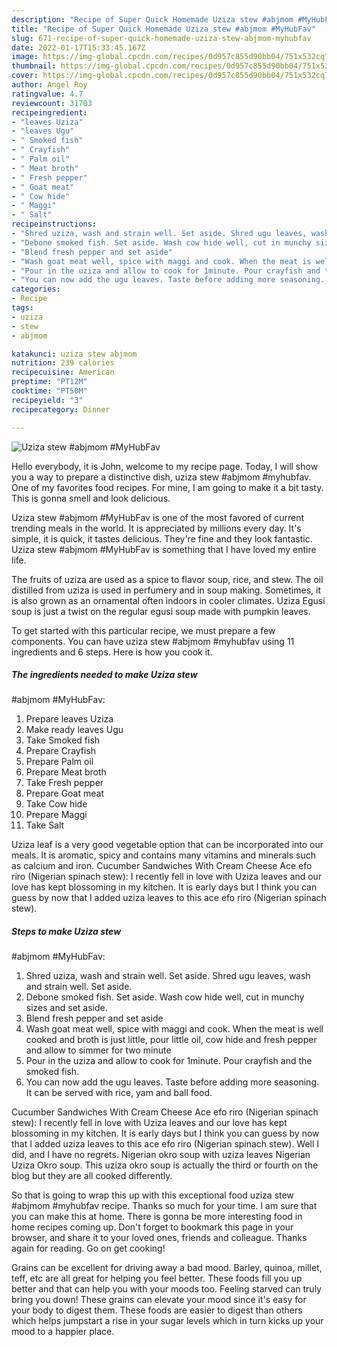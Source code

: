 ```yaml
---
description: "Recipe of Super Quick Homemade Uziza stew #abjmom #MyHubFav"
title: "Recipe of Super Quick Homemade Uziza stew #abjmom #MyHubFav"
slug: 671-recipe-of-super-quick-homemade-uziza-stew-abjmom-myhubfav
date: 2022-01-17T15:33:45.167Z
image: https://img-global.cpcdn.com/recipes/0d957c855d90bb04/751x532cq70/uziza-stew-abjmom-myhubfav-recipe-main-photo.jpg
thumbnail: https://img-global.cpcdn.com/recipes/0d957c855d90bb04/751x532cq70/uziza-stew-abjmom-myhubfav-recipe-main-photo.jpg
cover: https://img-global.cpcdn.com/recipes/0d957c855d90bb04/751x532cq70/uziza-stew-abjmom-myhubfav-recipe-main-photo.jpg
author: Angel Roy
ratingvalue: 4.7
reviewcount: 31703
recipeingredient:
- "leaves Uziza"
- "leaves Ugu"
- " Smoked fish"
- " Crayfish"
- " Palm oil"
- " Meat broth"
- " Fresh pepper"
- " Goat meat"
- " Cow hide"
- " Maggi"
- " Salt"
recipeinstructions:
- "Shred uziza, wash and strain well. Set aside. Shred ugu leaves, wash and strain well. Set aside."
- "Debone smoked fish. Set aside. Wash cow hide well, cut in munchy sizes and set aside."
- "Blend fresh pepper and set aside"
- "Wash goat meat well, spice with maggi and cook. When the meat is well cooked and broth is just little, pour little oil, cow hide and fresh pepper and allow to simmer for two minute"
- "Pour in the uziza and allow to cook for 1minute. Pour crayfish and the smoked fish."
- "You can now add the ugu leaves. Taste before adding more seasoning. It can be served with rice, yam and ball food."
categories:
- Recipe
tags:
- uziza
- stew
- abjmom

katakunci: uziza stew abjmom 
nutrition: 239 calories
recipecuisine: American
preptime: "PT12M"
cooktime: "PT50M"
recipeyield: "3"
recipecategory: Dinner

---
```



![Uziza stew
#abjmom #MyHubFav](https://img-global.cpcdn.com/recipes/0d957c855d90bb04/751x532cq70/uziza-stew-abjmom-myhubfav-recipe-main-photo.jpg)

Hello everybody, it is John, welcome to my recipe page. Today, I will show you a way to prepare a distinctive dish, uziza stew
#abjmom #myhubfav. One of my favorites food recipes. For mine, I am going to make it a bit tasty. This is gonna smell and look delicious.

Uziza stew
#abjmom #MyHubFav is one of the most favored of current trending meals in the world. It is appreciated by millions every day. It's simple, it is quick, it tastes delicious. They're fine and they look fantastic. Uziza stew
#abjmom #MyHubFav is something that I have loved my entire life.

The fruits of uziza are used as a spice to flavor soup, rice, and stew. The oil distilled from uziza is used in perfumery and in soup making. Sometimes, it is also grown as an ornamental often indoors in cooler climates. Uziza Egusi soup is just a twist on the regular egusi soup made with pumpkin leaves.


To get started with this particular recipe, we must prepare a few components. You can have uziza stew
#abjmom #myhubfav using 11 ingredients and 6 steps. Here is how you cook it.

<!--inarticleads1-->

##### The ingredients needed to make Uziza stew
#abjmom #MyHubFav:

1. Prepare leaves Uziza
1. Make ready leaves Ugu
1. Take  Smoked fish
1. Prepare  Crayfish
1. Prepare  Palm oil
1. Prepare  Meat broth
1. Take  Fresh pepper
1. Prepare  Goat meat
1. Take  Cow hide
1. Prepare  Maggi
1. Take  Salt


Uziza leaf is a very good vegetable option that can be incorporated into our meals. It is aromatic, spicy and contains many vitamins and minerals such as calcium and iron. Cucumber Sandwiches With Cream Cheese Ace efo riro (Nigerian spinach stew): I recently fell in love with Uziza leaves and our love has kept blossoming in my kitchen. It is early days but I think you can guess by now that I added uziza leaves to this ace efo riro (Nigerian spinach stew). 

<!--inarticleads2-->

##### Steps to make Uziza stew
#abjmom #MyHubFav:

1. Shred uziza, wash and strain well. Set aside. Shred ugu leaves, wash and strain well. Set aside.
1. Debone smoked fish. Set aside. Wash cow hide well, cut in munchy sizes and set aside.
1. Blend fresh pepper and set aside
1. Wash goat meat well, spice with maggi and cook. When the meat is well cooked and broth is just little, pour little oil, cow hide and fresh pepper and allow to simmer for two minute
1. Pour in the uziza and allow to cook for 1minute. Pour crayfish and the smoked fish.
1. You can now add the ugu leaves. Taste before adding more seasoning. It can be served with rice, yam and ball food.


Cucumber Sandwiches With Cream Cheese Ace efo riro (Nigerian spinach stew): I recently fell in love with Uziza leaves and our love has kept blossoming in my kitchen. It is early days but I think you can guess by now that I added uziza leaves to this ace efo riro (Nigerian spinach stew). Well I did, and I have no regrets. Nigerian okro soup with uziza leaves Nigerian Uziza Okro soup. This uziza okro soup is actually the third or fourth on the blog but they are all cooked differently. 

So that is going to wrap this up with this exceptional food uziza stew
#abjmom #myhubfav recipe. Thanks so much for your time. I am sure that you can make this at home. There is gonna be more interesting food in home recipes coming up. Don't forget to bookmark this page in your browser, and share it to your loved ones, friends and colleague. Thanks again for reading. Go on get cooking!

Grains can be excellent for driving away a bad mood. Barley, quinoa, millet, teff, etc are all great for helping you feel better. These foods fill you up better and that can help you with your moods too. Feeling starved can truly bring you down! These grains can elevate your mood since it's easy for your body to digest them. These foods are easier to digest than others which helps jumpstart a rise in your sugar levels which in turn kicks up your mood to a happier place.
